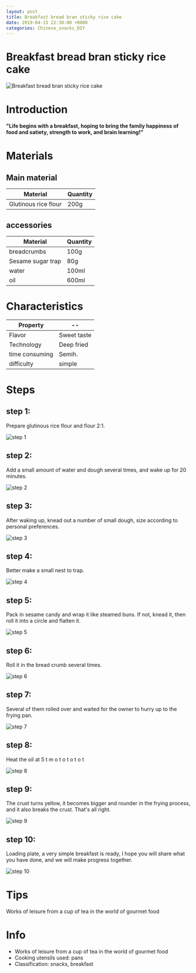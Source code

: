 ```yaml
---
layout: post
title: Breakfast bread bran sticky rice cake
date: 2019-04-15 22:30:00 +0800
categories: Chinese_snacks_DIY
---
```


# Breakfast bread bran sticky rice cake

![Breakfast bread bran sticky rice cake]({{site.baseurl}}/img/402986/402986.jpg)

# Introduction

**"Life begins with a breakfast, hoping to bring the family happiness of food and satiety, strength to work, and brain learning!"**

# Materials


## Main material

Material|Quantity
--|--
Glutinous rice flour|200g

## accessories

Material|Quantity
--|--
breadcrumbs|100g
Sesame sugar trap|80g
water|100ml
oil|600ml

# Characteristics

Property|--
--|--
Flavor|Sweet taste
Technology|Deep fried
time consuming|Semih.
difficulty|simple

# Steps

## step 1:

Prepare glutinous rice flour and flour 2:1.

![step 1]({{site.baseurl}}/img/402986/1.jpg)

## step 2:

Add a small amount of water and dough several times, and wake up for 20 minutes.

![step 2]({{site.baseurl}}/img/402986/2.jpg)

## step 3:

After waking up, knead out a number of small dough, size according to personal preferences.

![step 3]({{site.baseurl}}/img/402986/3.jpg)

## step 4:

Better make a small nest to trap.

![step 4]({{site.baseurl}}/img/402986/4.jpg)

## step 5:

Pack in sesame candy and wrap it like steamed buns. If not, knead it, then roll it into a circle and flatten it.

![step 5]({{site.baseurl}}/img/402986/5.jpg)

## step 6:

Roll it in the bread crumb several times.

![step 6]({{site.baseurl}}/img/402986/6.jpg)

## step 7:

Several of them rolled over and waited for the owner to hurry up to the frying pan.

![step 7]({{site.baseurl}}/img/402986/7.jpg)

## step 8:

Heat the oil at 5 t m o t o t o t o t

![step 8]({{site.baseurl}}/img/402986/8.jpg)

## step 9:

The crust turns yellow, it becomes bigger and rounder in the frying process, and it also breaks the crust. That's all right.

![step 9]({{site.baseurl}}/img/402986/9.jpg)

## step 10:

Loading plate, a very simple breakfast is ready, I hope you will share what you have done, and we will make progress together.

![step 10]({{site.baseurl}}/img/402986/10.jpg)

# Tips

Works of leisure from a cup of tea in the world of gourmet food

# Info

- Works of leisure from a cup of tea in the world of gourmet food
- Cooking utensils used: pans
- Classification: snacks, breakfast